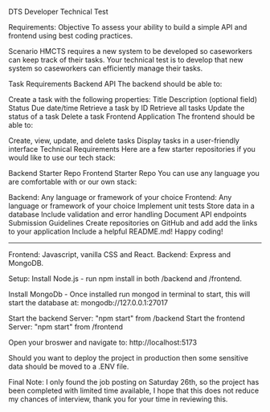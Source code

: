 DTS Developer Technical Test

Requirements:
Objective
To assess your ability to build a simple API and frontend using best coding practices.

Scenario
HMCTS requires a new system to be developed so caseworkers can keep track of their tasks. Your technical test is to develop that new system so caseworkers can efficiently manage their tasks.

Task Requirements
Backend API
The backend should be able to:

Create a task with the following properties:
Title
Description (optional field)
Status
Due date/time
Retrieve a task by ID
Retrieve all tasks
Update the status of a task
Delete a task
Frontend Application
The frontend should be able to:

Create, view, update, and delete tasks
Display tasks in a user-friendly interface
Technical Requirements
Here are a few starter repositories if you would like to use our tech stack:

Backend Starter Repo
Frontend Starter Repo
You can use any language you are comfortable with or our own stack:

Backend: Any language or framework of your choice
Frontend: Any language or framework of your choice
Implement unit tests
Store data in a database
Include validation and error handling
Document API endpoints
Submission Guidelines
Create repositories on GitHub and add add the links to your application
Include a helpful README.md!
Happy coding!

---

Frontend: Javascript, vanilla CSS and React.
Backend: Express and MongoDB.

Setup:
Install Node.js - run npm install in both /backend and /frontend.

Install MongoDb - Once installed run mongod in terminal to start, this will start the database at: mongodb://127.0.0.1:27017

Start the backend Server: "npm start" from /backend
Start the frontend Server: "npm start" from /frontend

Open your broswer and navigate to: http://localhost:5173

Should you want to deploy the project in production then some sensitive data should be moved to a .ENV file.

Final Note:
I only found the job posting on Saturday 26th, so the project has been completed with limited time available, I hope that this does not reduce my chances of interview, thank you for your time in reviewing this.
